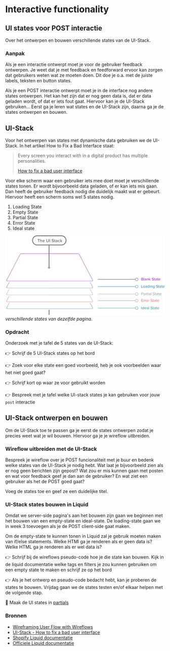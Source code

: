 # Interactive functionality

## UI states voor POST interactie

Over het ontwerpen en bouwen verschillende states van de UI-Stack.

### Aanpak

Als je een interactie ontwerpt moet je voor de gebruiker feedback ontwerpen. Je weet dat je met feedback en feedforward ervoor kan zorgen dat gebruikers weten wat ze moeten doen. Dit doe je o.a. met de juiste labels, teksten en button states.  

Als je een POST interactie ontwerpt moet je in de interface nog andere states ontwerpen. Het kan het zijn dat er nog geen data is, dat er data geladen wordt, of dat er iets fout gaat. Hiervoor kan je de UI-Stack gebruiken... Eerst ga je leren wat states en de UI-Stack zijn, daarna ga je de states ontwerpen en bouwen. 


## UI-Stack

Voor het ontwerpen van states met dynamische data gebruiken we de UI-Stack. 
In het artikel How to Fix a Bad Interface staat:

> Every screen you interact with in a digital product has multiple personalities.
> 
> [How to fix a bad user interface](https://www.scotthurff.com/posts/why-your-user-interface-is-awkward-youre-ignoring-the-ui-stack/)


Voor elke scherm waar een gebruiker iets mee doet moet je verschillende states tonen. Er wordt bijvoorbeeld data geladen, of er kan iets mis gaan. Dan heeft de gebruiker feedback nodig die duidelijk maakt wat er gebeurt. Hiervoor heeft een scherm soms wel 5 states nodig. 

1. Loading State
2. Empty State
3. Partial State
4. Error State
5. Ideal state


![UI-stack](ui-stack.jpg) *verschillende states van dezelfde pagina.*



### Opdracht

Onderzoek met je tafel de 5 states van de UI-Stack:

👉 Schrijf de 5 UI-Stack states op het bord

👉 Zoek voor elke state een goed voorbeeld, heb je ook voorbeelden waar het niet goed gaat?

👉 Schrijf kort op waar ze voor gebruikt worden

👉 Bespreek met je tafel welke UI-stack states je kan gebruiken voor jouw `post` interactie



## UI-Stack ontwerpen en bouwen

Om de UI-Stack toe te passen ga je eerst de states ontwerpen zodat je precies weet wat je wil bouwen. Hiervoor ga je je wireflow uitbreiden. 

### Wireflow uitbreiden met de UI-Stack

Bespreek je wireflow over je POST funcionaliteit met je buur en bedenk welke states van de UI-Stack je nodig hebt. Wat laat je bijvoorbeeld zien als er nog geen berichten zijn gepost? Wat zou er mis kunnen gaan met posten en wat voor feedback geef je dan aan de gebruiker? En wat ziet een gebruiker als het de POST goed gaat?

Voeg de states toe en geef ze een duidelijke titel. 


<!--
👉 Breid je wireflow uit met elke UI state
-->



### UI-Stack states bouwen in Liquid

Omdat we server-side pagina's aan het bouwen zijn gaan we beginnen met het bouwen van een empty-state en ideal-state. De loading-state gaan we in week 3 toevoegen als je de POST client-side gaat maken. 

Om de empty-state te kunnen tonen in Liquid zal je gebruik moeten maken van if/else statements. Welke HTMl ga je renderen als er geen data is? Welke HTML ga je renderen als er wel data is? 


👉 Schrijf bij de wireflows pseudo-code hoe je die state kan bouwen. Kijk in de liquid documentatie welke tags en filters je zou kunnen gebruiken om een empty state te maken en schrijf ze op het bord

👉 Als je het ontwerp en pseudo-code bedacht hebt, kan je proberen de states te bouwen. Vrijdag gaan we de states testen en/of elkaar helpen met de volgende stap.

💪 Maak de UI states in [partials](https://shopify.github.io/liquid/tags/template/#render)



### Bronnen

- [Wireframing User Flow with Wireflows](https://balsamiq.com/learn/articles/wireflows/)
- [UI-Stack - How to fix a bad user interface](https://www.scotthurff.com/posts/why-your-user-interface-is-awkward-youre-ignoring-the-ui-stack/)
- [Shopify Liquid documentatie](https://shopify.github.io/liquid/)
- [Officiele Liquid documentatie](https://liquidjs.com/index.html)
